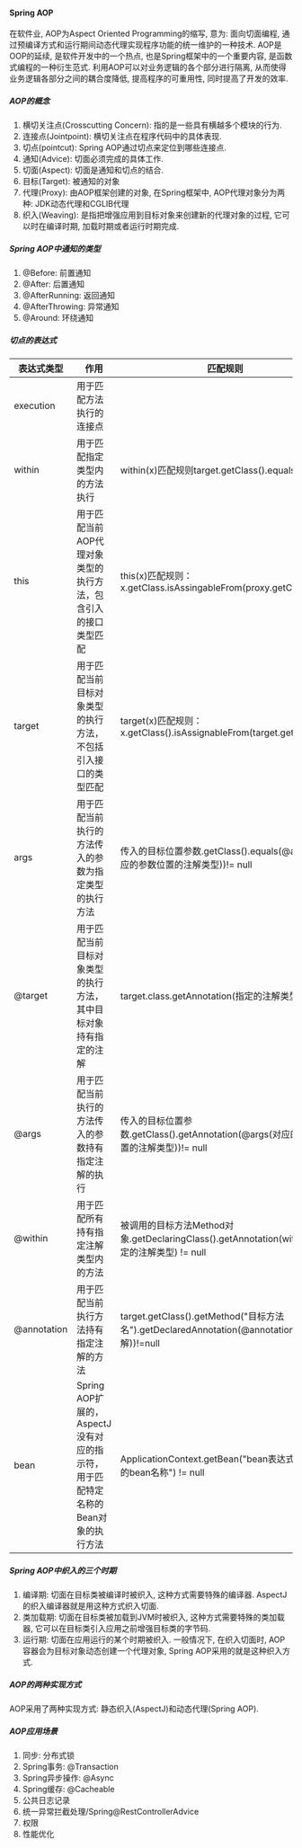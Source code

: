 #### Spring AOP

在软件业, AOP为Aspect Oriented Programming的缩写, 意为: 面向切面编程, 通过预编译方式和运行期间动态代理实现程序功能的统一维护的一种技术. AOP是OOP的延续, 是软件开发中的一个热点, 也是Spring框架中的一个重要内容, 是函数式编程的一种衍生范式. 利用AOP可以对业务逻辑的各个部分进行隔离, 从而使得业务逻辑各部分之间的耦合度降低, 提高程序的可重用性, 同时提高了开发的效率.



##### AOP的概念

1. 横切关注点(Crosscutting Concern): 指的是一些具有横越多个模块的行为.
2. 连接点(Jointpoint): 横切关注点在程序代码中的具体表现.
3. 切点(pointcut): Spring AOP通过切点来定位到哪些连接点.
4. 通知(Advice): 切面必须完成的具体工作.
5. 切面(Aspect): 切面是通知和切点的结合.
6. 目标(Target): 被通知的对象
7. 代理(Proxy): 由AOP框架创建的对象, 在Spring框架中, AOP代理对象分为两种: JDK动态代理和CGLIB代理
8. 织入(Weaving): 是指把增强应用到目标对象来创建新的代理对象的过程, 它可以时在编译时期, 加载时期或者运行时期完成.



##### Spring AOP中通知的类型

1. @Before: 前置通知
2. @After: 后置通知
3. @AfterRunning: 返回通知
4. @AfterThrowing: 异常通知
5. @Around: 环绕通知



##### 切点的表达式

| **表达式类型** | 作用                                                         | 匹配规则                                                     |
| -------------- | ------------------------------------------------------------ | ------------------------------------------------------------ |
| execution      | 用于匹配方法执行的连接点                                     |                                                              |
| within         | 用于匹配指定类型内的方法执行                                 | within(x)匹配规则target.getClass().equals(x)                 |
| this           | 用于匹配当前AOP代理对象类型的执行方法，包含引入的接口类型匹配 | this(x)匹配规则：x.getClass.isAssingableFrom(proxy.getClass) |
| target         | 用于匹配当前目标对象类型的执行方法，不包括引入接口的类型匹配 | target(x)匹配规则：x.getClass().isAssignableFrom(target.getClass()); |
| args           | 用于匹配当前执行的方法传入的参数为指定类型的执行方法         | 传入的目标位置参数.getClass().equals(@args(对应的参数位置的注解类型))!= null |
| @target        | 用于匹配当前目标对象类型的执行方法，其中目标对象持有指定的注解 | target.class.getAnnotation(指定的注解类型) != null           |
| @args          | 用于匹配当前执行的方法传入的参数持有指定注解的执行           | 传入的目标位置参数.getClass().getAnnotation(@args(对应的参数位置的注解类型))!= null |
| @within        | 用于匹配所有持有指定注解类型内的方法                         | 被调用的目标方法Method对象.getDeclaringClass().getAnnotation(within中指定的注解类型) != null |
| @annotation    | 用于匹配当前执行方法持有指定注解的方法                       | target.getClass().getMethod("目标方法名").getDeclaredAnnotation(@annotation(目标注解))!=null |
| bean           | Spring AOP扩展的，AspectJ没有对应的指示符，用于匹配特定名称的Bean对象的执行方法 | ApplicationContext.getBean("bean表达式中指定的bean名称") != null |



##### Spring AOP中织入的三个时期

1. 编译期: 切面在目标类被编译时被织入, 这种方式需要特殊的编译器. AspectJ的织入编译器就是用这种方式织入切面.
2. 类加载期: 切面在目标类被加载到JVM时被织入, 这种方式需要特殊的类加载器, 它可以在目标类引入应用之前增强目标类的字节码.
3. 运行期: 切面在应用运行的某个时期被织入. 一般情况下, 在织入切面时, AOP容器会为目标对象动态创建一个代理对象, Spring AOP采用的就是这种织入方式.



##### AOP的两种实现方式

AOP采用了两种实现方式: 静态织入(AspectJ)和动态代理(Spring AOP).



##### AOP应用场景

1. 同步: 分布式锁
1. Spring事务: @Transaction
1. Spring异步操作: @Async
1. Spring缓存: @Cacheable
1. 公共日志记录
1. 统一异常拦截处理/Spring@RestControllerAdvice
1. 权限
1. 性能优化

























